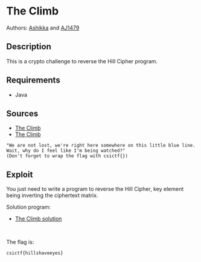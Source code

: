 # The Climb

Authors: [Ashikka](https://github.com/ashikka) and [AJ1479](https://github.com/AJ1479)

## Description

This is a crypto challenge to reverse the Hill Cipher program.

## Requirements

- Java

## Sources

- [The Climb](./theclimb.txt)
- [The Climb](./theclimb.java)

```
"We are not lost, we're right here somewhere on this little blue line. Wait, why do I feel like I'm being watched?"
(Don't forget to wrap the flag with csictf{})

```

## Exploit

You just need to write a program to reverse the Hill Cipher, key element being inverting the ciphertext matrix.

Solution program:
- [The Climb solution](./theclimbsol.java)
<br />

The flag is:

```
csictf{hillshaveeyes}
```